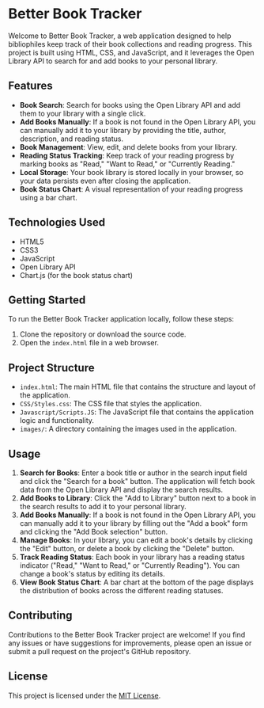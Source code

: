 # Better Book Tracker

Welcome to Better Book Tracker, a web application designed to help bibliophiles keep track of their book collections and reading progress. This project is built using HTML, CSS, and JavaScript, and it leverages the Open Library API to search for and add books to your personal library.

## Features

- **Book Search**: Search for books using the Open Library API and add them to your library with a single click.
- **Add Books Manually**: If a book is not found in the Open Library API, you can manually add it to your library by providing the title, author, description, and reading status.
- **Book Management**: View, edit, and delete books from your library.
- **Reading Status Tracking**: Keep track of your reading progress by marking books as "Read," "Want to Read," or "Currently Reading."
- **Local Storage**: Your book library is stored locally in your browser, so your data persists even after closing the application.
- **Book Status Chart**: A visual representation of your reading progress using a bar chart.

## Technologies Used

- HTML5
- CSS3
- JavaScript
- Open Library API
- Chart.js (for the book status chart)

## Getting Started

To run the Better Book Tracker application locally, follow these steps:

1. Clone the repository or download the source code.
2. Open the `index.html` file in a web browser.

## Project Structure

- `index.html`: The main HTML file that contains the structure and layout of the application.
- `CSS/Styles.css`: The CSS file that styles the application.
- `Javascript/Scripts.JS`: The JavaScript file that contains the application logic and functionality.
- `images/`: A directory containing the images used in the application.

## Usage

1. **Search for Books**: Enter a book title or author in the search input field and click the "Search for a book" button. The application will fetch book data from the Open Library API and display the search results.
2. **Add Books to Library**: Click the "Add to Library" button next to a book in the search results to add it to your personal library.
3. **Add Books Manually**: If a book is not found in the Open Library API, you can manually add it to your library by filling out the "Add a book" form and clicking the "Add Book selection" button.
4. **Manage Books**: In your library, you can edit a book's details by clicking the "Edit" button, or delete a book by clicking the "Delete" button.
5. **Track Reading Status**: Each book in your library has a reading status indicator ("Read," "Want to Read," or "Currently Reading"). You can change a book's status by editing its details.
6. **View Book Status Chart**: A bar chart at the bottom of the page displays the distribution of books across the different reading statuses.

## Contributing

Contributions to the Better Book Tracker project are welcome! If you find any issues or have suggestions for improvements, please open an issue or submit a pull request on the project's GitHub repository.

## License

This project is licensed under the [MIT License](LICENSE).
